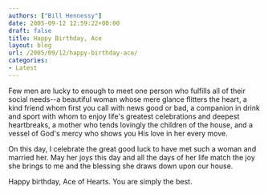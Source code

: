 ```yaml
---
authors: ["Bill Hennessy"]
date: 2005-09-12 12:59:22+00:00
draft: false
title: Happy Birthday, Ace
layout: blog
url: /2005/09/12/happy-birthday-ace/
categories:
- Latest
---
```


Few men are lucky to enough to meet one person who fulfills all of their social needs--a beautiful woman whose mere glance flitters the heart, a kind friend whom first you call with news good or bad, a companion in drink and sport with whom to enjoy life's greatest celebrations and deepest  heartbreaks, a mother who tends lovingly the children of the house, and a vessel of God's mercy who shows you His love in her every move.

On this day, I celebrate the great good luck to have met such a woman and married her.  May her joys this day and all the days of her life match the joy she brings to me and the blessing she draws down upon our house.

Happy birthday, Ace of Hearts.  You are simply the best.
